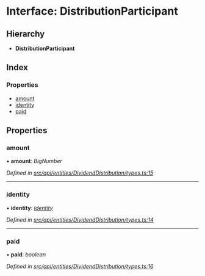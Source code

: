 # Interface: DistributionParticipant

## Hierarchy

* **DistributionParticipant**

## Index

### Properties

* [amount](distributionparticipant.md#amount)
* [identity](distributionparticipant.md#identity)
* [paid](distributionparticipant.md#paid)

## Properties

###  amount

• **amount**: *BigNumber*

*Defined in [src/api/entities/DividendDistribution/types.ts:15](https://github.com/PolymathNetwork/polymesh-sdk/blob/44d12f59/src/api/entities/DividendDistribution/types.ts#L15)*

___

###  identity

• **identity**: *[Identity](../classes/identity.md)*

*Defined in [src/api/entities/DividendDistribution/types.ts:14](https://github.com/PolymathNetwork/polymesh-sdk/blob/44d12f59/src/api/entities/DividendDistribution/types.ts#L14)*

___

###  paid

• **paid**: *boolean*

*Defined in [src/api/entities/DividendDistribution/types.ts:16](https://github.com/PolymathNetwork/polymesh-sdk/blob/44d12f59/src/api/entities/DividendDistribution/types.ts#L16)*
